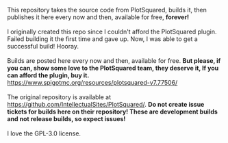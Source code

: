 This repository takes the source code from PlotSquared, builds it, then publishes it here every now and then, available for free, <b>forever!</b>
<br>
<br>
I originally created this repo since I couldn't afford the PlotSquared plugin. Failed building it the first time and gave up. Now, I was able to get a successful build! Hooray.
<br>
<br>
Builds are posted here every now and then, available for free. <b>But please, if you can, show some love to the PlotSquared team, they deserve it, If you can afford the plugin, buy it.</b>
https://www.spigotmc.org/resources/plotsquared-v7.77506/
<br>
<br>
The original repository is available at https://github.com/IntellectualSites/PlotSquared/. <b>Do not create issue tickets for builds here on their repository! These are development builds and not release builds, so expect issues!</b>
<br>
<br>
I love the GPL-3.0 license.

